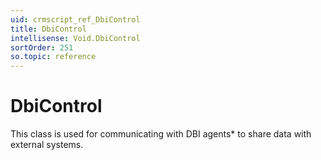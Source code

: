 ```yaml
---
uid: crmscript_ref_DbiControl
title: DbiControl
intellisense: Void.DbiControl
sortOrder: 251
so.topic: reference
---
```


# DbiControl

This class is used for communicating with DBI agents* to share data with external systems.
